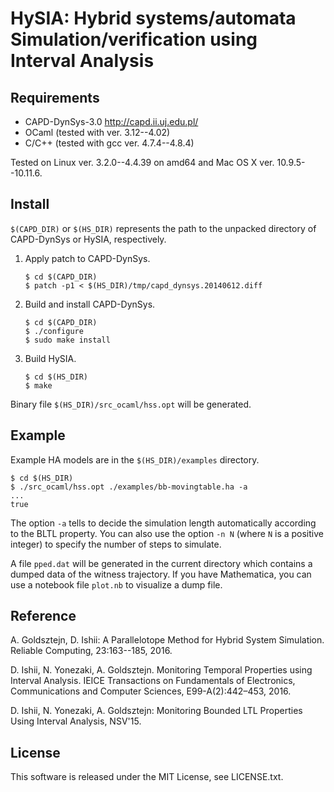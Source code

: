 # HySIA: Hybrid systems/automata Simulation/verification using Interval Analysis

## Requirements

* CAPD-DynSys-3.0 http://capd.ii.uj.edu.pl/
* OCaml (tested with ver. 3.12--4.02)
* C/C++ (tested with gcc ver. 4.7.4--4.8.4)

Tested on Linux ver. 3.2.0--4.4.39 on amd64 and Mac OS X ver. 10.9.5--10.11.6.

## Install

`$(CAPD_DIR)` or `$(HS_DIR)` represents the path to the unpacked directory of CAPD-DynSys or HySIA, respectively.

1. Apply patch to CAPD-DynSys.
    ```
    $ cd $(CAPD_DIR)
    $ patch -p1 < $(HS_DIR)/tmp/capd_dynsys.20140612.diff
    ```
2. Build and install CAPD-DynSys.
    ```
    $ cd $(CAPD_DIR)
    $ ./configure
    $ sudo make install
    ```
3. Build HySIA.
    ```
    $ cd $(HS_DIR)
    $ make
    ```

Binary file `$(HS_DIR)/src_ocaml/hss.opt` will be generated.

## Example

Example HA models are in the `$(HS_DIR)/examples` directory.

```
$ cd $(HS_DIR)
$ ./src_ocaml/hss.opt ./examples/bb-movingtable.ha -a
...
true
```
The option `-a` tells to decide the simulation length automatically according to the BLTL property.
You can also use the option `-n N` (where `N` is a positive integer) to specify the number of steps to simulate.

A file `pped.dat` will be generated in the current directory which contains a dumped data of the witness trajectory.
If you have Mathematica, you can use a notebook file `plot.nb` to visualize a dump file.

## Reference

A. Goldsztejn, D. Ishii: A Parallelotope Method for Hybrid System Simulation. Reliable Computing, 23:163--185, 2016.

D. Ishii, N. Yonezaki, A. Goldsztejn. Monitoring Temporal Properties using Interval Analysis. IEICE Transactions on Fundamentals of Electronics, Communications and Computer Sciences, E99-A(2):442–453, 2016.

D. Ishii, N. Yonezaki, A. Goldsztejn: Monitoring Bounded LTL Properties Using Interval Analysis, NSV'15.

## License

This software is released under the MIT License, see LICENSE.txt.
